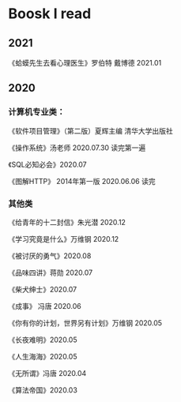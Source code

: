 # Boosk I read

## 2021

《蛤蟆先生去看心理医生》罗伯特 戴博德 2021.01

## 2020

### 计算机专业类：

《软件项目管理》（第二版）夏辉主编 清华大学出版社

《操作系统》汤老师 2020.07.30 读完第一遍

《SQL必知必会》2020.07

《图解HTTP》 2014年第一版 2020.06.06 读完

### 其他类

《给青年的十二封信》朱光潜 2020.12

《学习究竟是什么》万维钢 2020.12

《被讨厌的勇气》2020.08

《品味四讲》蒋勋 2020.07

《柴犬绅士》2020.07

《成事》 冯唐 2020.06

《你有你的计划，世界另有计划》万维钢 2020.05

《长夜难明》2020.05

《人生海海》2020.05 

《无所谓》冯唐 2020.04

《算法帝国》2020.03 

